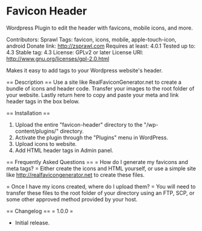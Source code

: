 # Favicon Header
Wordpress Plugin to edit the header with favicons, mobile icons, and more.

Contributors: Sprawl
Tags: favicon, icons, mobile, apple-touch-icon, android
Donate link: http://zsprawl.com
Requires at least: 4.0.1
Tested up to: 4.3
Stable tag: 4.3
License: GPLv2 or later
License URI: http://www.gnu.org/licenses/gpl-2.0.html

Makes it easy to add tags to your Wordpress website\'s header.

== Description ==
Use a site like RealFaviconGenerator.net to create a bundle of icons and header code. Transfer your images to the root folder of your website. Lastly return here to copy and paste your meta and link header tags in the box below.

== Installation ==
1. Upload the entire \"favicon-header\" directory to the \"/wp-content/plugins/\" directory.
2. Activate the plugin through the \"Plugins\" menu in WordPress.
3. Upload icons to website.
4. Add HTML header tags in Admin panel.

== Frequently Asked Questions ==
= How do I generate my favicons and meta tags? =
Either create the icons and HTML yourself, or use a simple site like http://realfavicongenerator.net to create these files.

= Once I have my icons created, where do I upload them? =
You will need to transfer these files to the root folder of your directory using an FTP, SCP, or some other approved method provided by your host.

== Changelog ==
= 1.0.0 =
* Initial release.